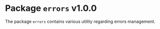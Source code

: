 # Package `errors` v1.0.0

The package `errors` contains various utility regarding errors management.

